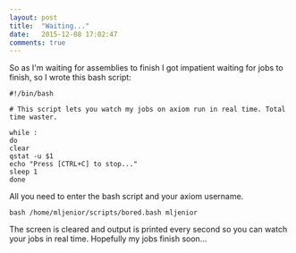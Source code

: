 ```yaml
---
layout: post
title:  "Waiting..."
date:   2015-12-08 17:02:47
comments: true
---
```


So as I'm waiting for assemblies to finish I got impatient waiting for jobs to finish, so I wrote this bash script:


	#!/bin/bash

	# This script lets you watch my jobs on axiom run in real time. Total time waster.

	while :
	do
	clear
	qstat -u $1
	echo "Press [CTRL+C] to stop..."
	sleep 1
	done
	
	
All you need to enter the bash script and your axiom username.


	bash /home/mljenior/scripts/bored.bash mljenior
	
	
The screen is cleared and output is printed every second so you can watch your jobs in real time.  Hopefully my jobs finish soon...